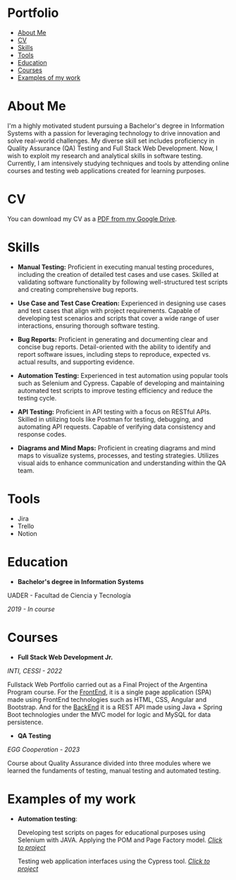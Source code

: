 # Portfolio
- [About Me](https://github.com/alvarodvc/Portfolio#about-me)
- [CV](https://github.com/alvarodvc/Portfolio?tab=readme-ov-file#cv)
- [Skills](https://github.com/alvarodvc/Portfolio?tab=readme-ov-file#skills)
- [Tools](https://github.com/alvarodvc/Portfolio?tab=readme-ov-file#tools)
- [Education](https://github.com/alvarodvc/Portfolio?tab=readme-ov-file#education)
- [Courses](https://github.com/alvarodvc/Portfolio?tab=readme-ov-file#courses)
- [Examples of my work](https://github.com/alvarodvc/Portfolio?tab=readme-ov-file#examples-of-my-work)
# About Me
I'm a highly motivated student pursuing a Bachelor's degree in Information Systems with a passion for leveraging technology to drive innovation and solve real-world challenges. My diverse skill set includes proficiency in Quality Assurance (QA) Testing and Full Stack Web Development.
Now, I wish to exploit my research and analytical skills in software testing. Currently, I am intensively studying techniques and tools by attending online courses and testing web applications created for learning purposes.
# CV
You can download my CV as a [PDF from my Google Drive](https://drive.google.com/file/d/1NYPIikw1XE-eaQFwYjZJFlZU20YqvDWG/view?usp=sharing).
# Skills
- **Manual Testing:** Proficient in executing manual testing procedures, including the creation of detailed test cases and use cases. Skilled at validating software functionality by following well-structured test scripts and creating comprehensive bug reports.
   
- **Use Case and Test Case Creation:** Experienced in designing use cases and test cases that align with project requirements. Capable of developing test scenarios and scripts that cover a wide range of user interactions, ensuring thorough software testing.

- **Bug Reports:** Proficient in generating and documenting clear and concise bug reports. Detail-oriented with the ability to identify and report software issues, including steps to reproduce, expected vs. actual results, and supporting evidence.

- **Automation Testing:** Experienced in test automation using popular tools such as Selenium and Cypress. Capable of developing and maintaining automated test scripts to improve testing efficiency and reduce the testing cycle.

- **API Testing:** Proficient in API testing with a focus on RESTful APIs. Skilled in utilizing tools like Postman for testing, debugging, and automating API requests. Capable of verifying data consistency and response codes.

- **Diagrams and Mind Maps:** Proficient in creating diagrams and mind maps to visualize systems, processes, and testing strategies. Utilizes visual aids to enhance communication and understanding within the QA team.

# Tools 
- Jira
- Trello
- Notion
# Education
- __Bachelor's degree in Information Systems__

UADER - Facultad de Ciencia y Tecnología

*2019 - In course*

# Courses
- __Full Stack Web Development Jr.__

*INTI, CESSI - 2022*

Fullstack Web Portfolio carried out as a Final Project of the Argentina Program course. For the [FrontEnd](https://github.com/alvarodvc/FrontEnd-Portfolio), it is a single page application (SPA) made using FrontEnd technologies such as HTML, CSS, Angular and Bootstrap. And for the [BackEnd](https://github.com/alvarodvc/BackEnd-Portfolio) it is a REST API made using Java + Spring Boot technologies under the MVC model for logic and MySQL for data persistence.


- __QA Testing__

*EGG Cooperation - 2023*

Course about Quality Assurance divided into three modules where we learned the fundaments of testing, manual testing and automated testing.

# Examples of my work
  
- __Automation testing__:
  
   Developing test scripts on pages for educational purposes using Selenium with JAVA. Applying the POM and Page Factory model. [*Click to project*](https://github.com/alvarodvc/selenium-practice)

   Testing web application interfaces using the Cypress tool. [*Click to project*](https://github.com/alvarodvc/Cypress-practice)
